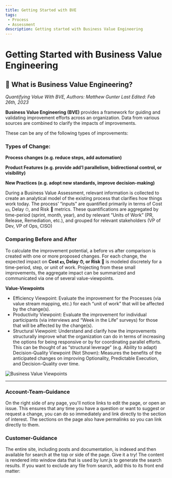 ```yaml
---
title: Getting Started with BVE
tags: 
 - Process
 - Assessment
description: Getting started with Business Value Engineering
---
```


# Getting Started with Business Value Engineering



## 🔭 What is Business Value Engineering?
_Quantifying Value With BVE, Authors: Matthew Gunter_
_Last Edited: Feb 26th, 2023_

**Business Value Engineering (BVE)** provides a framework for guiding and validating improvement efforts across an organization. Data from various sources are combined to clarify the impacts of improvements.

These can be any of the following types of improvements:

### Types of Change:

**Process changes (e.g. reduce steps, add automation)**

**Product Features (e.g. provide add’l parallelism, bidirectional control, or visibility)**

**New Practices (e.g. adopt new standards, improve decision-making)**

During a Business Value Assessment, relevant information is collected to create an analytical model of the existing process that clarifies how things work today. The process’ “inputs” are quantified primarily in terms of Cost 💵, Delay ⏱, and Risk 🦺 metrics. These quantifications are aggregated by time-period (sprint, month, year), and by relevant “Units of Work” (PR, Release, Remediation, etc.), and grouped for relevant stakeholders (VP of Dev, VP of Ops, CISO)

### Comparing Before and After
To calculate the improvement potential, a before vs after comparison is created with one or more proposed changes. For each change, the expected impact on **Cost 💵, Delay ⏱, or Risk 🦺** is modeled discretely for a time-period, step, or unit of work.  Projecting from these small improvements, the aggregate impact can be summarized and communicated via one of several value-viewpoints.

**Value-Viewpoints**
- Efficiency Viewpoint: Evaluate the improvement for the Processes (via value stream mapping, etc.) for each “unit of work” that will be affected by the change(s).
- Productivity Viewpoint: Evaluate the improvement for individual participants (via interviews and “Week in the Life” surveys) for those that will be affected by the change(s).
- Structural Viewpoint: Understand and clarify how the improvements structurally improve what the organization can do in terms of increasing the options for being responsive or by for coordinating parallel efforts. This can be thought of as “structural leverage” (e.g. Ability to adapt)
Decision-Quality Viewpoint (Not Shown): Measures the benefits of the anticipated changes on improving Optionality, Predictable Execution, and Decision-Quality over time.

![Business Value Viewpoints](/bve-knowledge-center/assets/img/business-value-viewpoints.png)
* * * *

### Account-Team-Guidance


On the right side of any page, you'll notice links to edit the page, or
open an issue. This ensures that any time you have a question or want to 
suggest or request a change, you can do so immediately and link directly
to the section of interest. The sections on the page also have permalinks so
you can link directly to them.

### Customer-Guidance

The entire site, including posts and documentation, is indexed and then available
for search at the top or side of the page. Give it a try! The content is rendered
into window data that is used by lunr.js to generate the search results.
If you want to exclude any file from search, add this to its front end matter:
